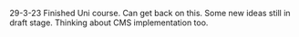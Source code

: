 29-3-23
Finished Uni course. Can get back on this. Some new ideas still in draft stage.
Thinking about CMS implementation too.
 


 